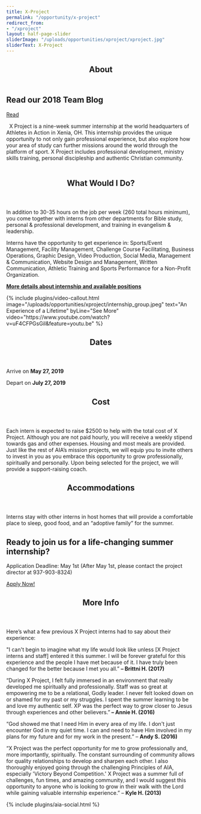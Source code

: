 ```yaml
---
title: X-Project
permalink: "/opportunity/x-project"
redirect_from:
- "/xproject"
layout: half-page-slider
sliderImage: "/uploads/opportunities/xproject/xproject.jpg"
sliderText: X-Project
---
```


<div class="row">
<div class=" span-12 cell" id="about">
<section class="section" id="about"><header class="section-header container text-center">
<h2 class="section-title first-color" data-title="About">About</h2>
</header></section>
</div></div>
<div class="row">
<div class=" span-12 cell">
<div class="container"><div class="callout bordered custom">
<div class="callout-wrapper">
<div class="callout-left">
<h2 class="callout-title">Read our 2018 Team Blog</h2>
<p class="callout-desc"></p>
</div>
<!-- End .callout-left -->
<div class="callout-right"><a href="https://goaia.org/opportunity/blog/x-project/" class="btn btn-gray btn-border no-radius min-width">Read</a></div>
<!-- End .callout-right --></div>
<!-- End .callout-wrapper --></div>
</div>
<div class="container"><p>&nbsp; <img class="img-responsive pull-right" alt="" src="/uploads/opportunities/xproject/XProjectlogo-webb.jpg">X Project is a nine-week summer internship at the world headquarters of Athletes in Action in Xenia, OH. This internship provides the unique opportunity to not only gain professional experience, but also explore how your area of study can further missions around the world through the platform of sport. X Project includes professional development, ministry skills training, personal discipleship and authentic Christian community. <br><br></p>
<header class="title-block text-center mb10">
<h2 class="title text-center mb30"><span>What Would I Do?</span></h2>
</header>
<p class="p1">In addition to 30-35 hours on the job per week (260 total hours minimum), you come together with interns from other departments for Bible study, personal &amp; professional development, and training in evangelism &amp; leadership.</p>
<p class="p1">Interns have the opportunity to get experience in: Sports/Event Management, Facility Management, Challenge Course Facilitating, Business Operations, Graphic Design, Video Production, Social Media, Management &amp; Communication, Website Design and Management, Written Communication, Athletic Training and Sports Performance for a Non-Profit Organization.&nbsp;</p>
<p class="p2"><a target="_blank" href="https://docs.google.com/document/d/1tvRgbHa4e2aB9dO4TsBMwTZkQMo0qKq30eY08uMsZ1w/edit"><strong>More details about internship and available positions</strong></a></p>
</div>
<div class="mt20 mb30"><div class="mb mb-xs"></div>
<!-- space -->
{% include plugins/video-callout.html image="/uploads/opportunities/xproject/internship_group.jpeg" text="An Experience of a Lifetime" byLine="See More" video="https://www.youtube.com/watch?v=uF4CFPGsGiI&feature=youtu.be" %} 
<div class="row">
<div class=" span-12 cell" id="dates">
<header class="section-header container text-center">
<h2 class="section-title first-color" data-title="Dates">Dates</h2>
</header>
</div></div>
<div class="row">
<div class=" span-12 cell">
<div class="container"><p><span>Arrive on&nbsp;</span><b>May 27, 2019</b></p>
<p><span>Depart on&nbsp;</span><b>July 27, 2019</b></p>
</div></div></div>
<div class="row">
<div class=" span-12 cell" id="cost">
<header class="section-header container text-center">
<h2 class="section-title first-color" data-title="Cost">Cost</h2>
</header>
</div></div>
<div class="row">
<div class=" span-12 cell">
<div class="container mb30"><p><span> Each intern is expected to raise $2500 to help with the total cost of X Project. Although you are not paid hourly, you will receive a weekly stipend towards gas and other expenses. Housing and most meals are provided. Just like the rest of AIA’s mission projects, we will equip you to invite others to invest in you as you embrace this opportunity to grow professionally, spiritually and personally. Upon being selected for the project, we will provide a support-raising coach. </span></p>
</div></div></div>
<div class="row">
<div class=" span-12 cell" id="logistics">
<header class="section-header container text-center">
<h2 class="section-title first-color" data-title="Accommodations">Accommodations</h2>
</header>
</div></div>
<div class="row">
<div class=" span-12 cell">
<div class="container mb30"><p><span>Interns stay with other interns in host homes that will provide a comfortable place to sleep, good food, and an “adoptive family” for the summer.</span></p>
</div></div></div>
<div class="row fullwidth">
    <div class="max-width mt20">
        <div class="mt20 callout no-border larger no-margin {{ include.color | default: light }}">
            <div class="container">
                <div class="callout-wrapper">
                    <div class="callout-left">
                        <h2 class="callout-title">Ready to join us for a life-changing summer internship?</h2>
                        <p> Application Deadline: May 1st (After May 1st, please contact the project director at 937-903-8324)</p>
                    </div>
                <!-- End .callout-left -->
                    <div class="callout-right">
                        <a href="https://my.athletesinaction.org/Applications/Tour/X-Project-Internship/default.aspx" class="btn btn-custom no-radius min-width">Apply Now!</a>
                    </div>
                </div>
            </div>
        </div>
    </div>
</div>
<div class="row">
<div class=" span-12 cell" id="more">
<header class="section-header container text-center">
<h2 class="section-title first-color" data-title="More Info">More Info</h2>
</header>
</div></div>
<div class="row">
<div class=" span-12 cell">
<div class="container"><p class="p1">Here’s what a few previous X Project interns had to say about their experience:&nbsp;</p>
<p>"<span>I can't begin to imagine what my life would look like unless [X Project interns and staff] entered it this summer. I will be forever grateful for this experience and the people I have met because of it. I have truly been changed for the better because I met you all.</span>” <strong>–&nbsp;<span>Brittni H. (2017)</span></strong></p>
<p>“<span>During X Project, I felt fully immersed in an environment that really developed me spiritually and professionally. Staff was so great at empowering me to be a relational, Godly leader. I never felt looked down on or shamed for my past or my struggles. I spent the summer learning to be and love my authentic self. XP was the perfect way to grow closer to Jesus through experiences and other believers.</span>”<strong> –&nbsp;<span>Annie H. (2016)</span></strong></p>
<p>“<span>God showed me that I need Him in every area of my life. I don't just encounter God in my quiet time. I can and need to have Him involved in my plans for my future and for my work in the present.</span>” –&nbsp;<strong>Andy S. (2016)</strong></p>
<p>“<span>X Project was the perfect opportunity for me to grow professionally and, more importantly, spiritually. The constant surrounding of community allows for quality relationships to develop and sharpen each other. I also thoroughly enjoyed going through the challenging Principles of AIA, especially 'Victory Beyond Competition.' X Project was a summer full of challenges, fun times, and amazing community, and I would suggest this opportunity to anyone who is looking to grow in their walk with the Lord while gaining valuable internship experience.</span>” – <strong>Kyle H. (2013)</strong></p>
</div></div></div>

{% include plugins/aia-social.html %}